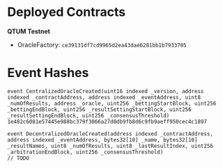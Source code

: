 # Deployed Contracts

**QTUM Testnet**

* OracleFactory: `ce39131df7cd9965d2ea43dae6281bb1b7933705`

# Event Hashes

    event CentralizedOracleCreated(uint16 indexed _version, address indexed _contractAddress, address indexed _eventAddress, uint8 _numOfResults, address _oracle, uint256 _bettingStartBlock, uint256 _bettingEndBlock, uint256 _resultSettingStartBlock, uint256 _resultSettingEndBlock, uint256 _consensusThreshold)
    1e482c6081e57445e988bc379f3066a27d0db9fb8d6c9fb9aeff950cec4c1897
    
    event DecentralizedOracleCreated(address indexed _contractAddress, address indexed _eventAddress, bytes32[10] _name, bytes32[10] _resultNames, uint8 _numOfResults, uint8 _lastResultIndex, uint256 _arbitrationEndBlock, uint256 _consensusThreshold)
    // TODO
